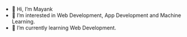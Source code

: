 - 👋 Hi, I’m Mayank
- 👀 I’m interested in Web Development, App Development and Machine Learning.
- 🌱 I’m currently learning Web Development.
<!---
mackcodes/mackcodes is a ✨ special ✨ repository because its `README.md` (this file) appears on your GitHub profile.
You can click the Preview link to take a look at your changes.
--->
